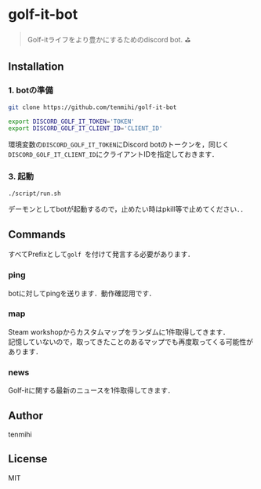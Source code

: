 # golf-it-bot

> Golf-itライフをより豊かにするためのdiscord bot.  :golf:

## Installation

### 1. botの準備
```bash
git clone https://github.com/tenmihi/golf-it-bot

export DISCORD_GOLF_IT_TOKEN='TOKEN'
export DISCORD_GOLF_IT_CLIENT_ID='CLIENT_ID'
```

環境変数の`DISCORD_GOLF_IT_TOKEN`にDiscord botのトークンを，同じく`DISCORD_GOLF_IT_CLIENT_ID`にクライアントIDを指定しておきます．

### 3. 起動

```bash
./script/run.sh
```
デーモンとしてbotが起動するので，止めたい時はpkill等で止めてください．．

## Commands

すべてPrefixとして`golf `を付けて発言する必要があります．

### ping
botに対してpingを送ります．動作確認用です．

### map
Steam workshopからカスタムマップをランダムに1件取得してきます．  
記憶していないので，取ってきたことのあるマップでも再度取ってくる可能性があります．

### news
Golf-itに関する最新のニュースを1件取得してきます．

## Author

tenmihi

## License

MIT

